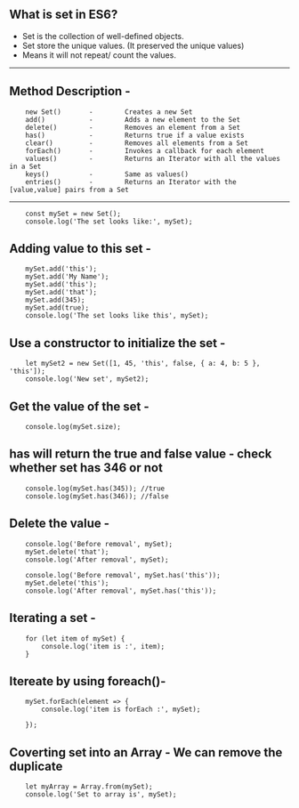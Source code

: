 What is set in ES6?
-----------------------
* Set is the collection of well-defined objects.
* Set store the unique values. (It preserved the unique values)
* Means it will not repeat/ count the values.
--------------------------------------------------------------------   
Method	Description -
---------------------
        new Set()	    -        Creates a new Set
        add()    	    -        Adds a new element to the Set
        delete()  	    -        Removes an element from a Set
        has()	        -        Returns true if a value exists
        clear()	        -        Removes all elements from a Set
        forEach()	    -        Invokes a callback for each element
        values()	    -        Returns an Iterator with all the values in a Set
        keys()	        -        Same as values()
        entries()	    -        Returns an Iterator with the [value,value] pairs from a Set

-------------------------------------------------------------------------
        const mySet = new Set();
        console.log('The set looks like:', mySet);

Adding value to this set -
-------------------------

        mySet.add('this');
        mySet.add('My Name');
        mySet.add('this');
        mySet.add('that');
        mySet.add(345);
        mySet.add(true);
        console.log('The set looks like this', mySet);

Use a constructor to initialize the set -
------------------------------------------

        let mySet2 = new Set([1, 45, 'this', false, { a: 4, b: 5 }, 'this']);
        console.log('New set', mySet2);

Get the value of the set -
---------------------------

        console.log(mySet.size);

has will return the true and false value - check whether set has 346 or not 
----------------------------------------

        console.log(mySet.has(345)); //true
        console.log(mySet.has(346)); //false

Delete the value -
-------------------

        console.log('Before removal', mySet);
        mySet.delete('that');
        console.log('After removal', mySet);

        console.log('Before removal', mySet.has('this'));
        mySet.delete('this');
        console.log('After removal', mySet.has('this'));

Iterating a set -
--------------------

        for (let item of mySet) {
            console.log('item is :', item);
        }

Itereate by using foreach()-
----------------------------

        mySet.forEach(element => {
            console.log('item is forEach :', mySet);

        });

Coverting set into an Array - We can remove the duplicate 
----------------------------------------------------------

        let myArray = Array.from(mySet);
        console.log('Set to array is', mySet);
